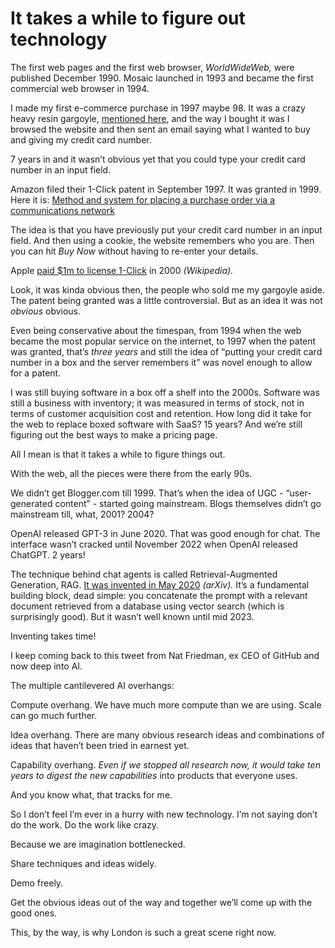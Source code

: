 # It takes a while to figure out technology

The first web pages and the first web browser, _WorldWideWeb,_ were published
December 1990. Mosaic launched in 1993 and became the first commercial web
browser in 1994.

I made my first e-commerce purchase in 1997 maybe 98. It was a crazy heavy
resin gargoyle, [mentioned here](/home/2021/06/22/brands), and the way I
bought it was I browsed the website and then sent an email saying what I
wanted to buy and giving my credit card number.

7 years in and it wasn’t obvious yet that you could type your credit card
number in an input field.

Amazon filed their 1-Click patent in September 1997. It was granted in 1999.
Here it is: [Method and system for placing a purchase order via a
communications network](https://patents.google.com/patent/US5960411A/en)

The idea is that you have previously put your credit card number in an input
field. And then using a cookie, the website remembers who you are. Then you
can hit _Buy Now_ without having to re-enter your details.

Apple [paid $1m to license 1-Click](https://en.wikipedia.org/wiki/1-Click) in
2000 _(Wikipedia)._

Look, it was kinda obvious then, the people who sold me my gargoyle aside. The
patent being granted was a little controversial. But as an idea it was not
_obvious_ obvious.

Even being conservative about the timespan, from 1994 when the web became the
most popular service on the internet, to 1997 when the patent was granted,
that’s _three years_ and still the idea of “putting your credit card number in
a box and the server remembers it” was novel enough to allow for a patent.

I was still buying software in a box off a shelf into the 2000s. Software was
still a business with inventory; it was measured in terms of stock, not in
terms of customer acquisition cost and retention. How long did it take for the
web to replace boxed software with SaaS? 15 years? And we’re still figuring
out the best ways to make a pricing page.

All I mean is that it takes a while to figure things out.

With the web, all the pieces were there from the early 90s.

We didn’t get Blogger.com till 1999. That’s when the idea of UGC - “user-
generated content” - started going mainstream. Blogs themselves didn’t go
mainstream till, what, 2001? 2004?

OpenAI released GPT-3 in June 2020. That was good enough for chat. The
interface wasn’t cracked until November 2022 when OpenAI released ChatGPT. 2
years!

The technique behind chat agents is called Retrieval-Augmented Generation,
RAG. [It was invented in May 2020](https://arxiv.org/abs/2005.11401v4)
_(arXiv)._ It’s a fundamental building block, dead simple: you concatenate the
prompt with a relevant document retrieved from a database using vector search
(which is surprisingly good). But it wasn’t well known until mid 2023.

Inventing takes time!

I keep coming back to this tweet from Nat Friedman, ex CEO of GitHub and now
deep into AI.

The multiple cantilevered AI overhangs:

Compute overhang. We have much more compute than we are using. Scale can go
much further.

Idea overhang. There are many obvious research ideas and combinations of ideas
that haven’t been tried in earnest yet.

Capability overhang. _Even if we stopped all research now, it would take ten
years to digest the new capabilities_ into products that everyone uses.

And you know what, that tracks for me.

So I don’t feel I’m ever in a hurry with new technology. I’m not saying don’t
do the work. Do the work like crazy.

Because we are imagination bottlenecked.

Share techniques and ideas widely.

Demo freely.

Get the obvious ideas out of the way and together we’ll come up with the good
ones.

This, by the way, is why London is such a great scene right now.
